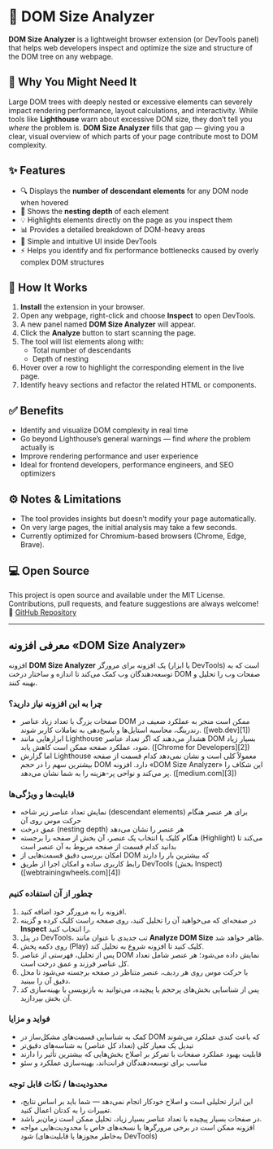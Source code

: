 # 🧩 DOM Size Analyzer
**DOM Size Analyzer** is a lightweight browser extension (or DevTools panel) that helps web developers inspect and optimize the size and structure of the DOM tree on any webpage.

## 🚀 Why You Might Need It
Large DOM trees with deeply nested or excessive elements can severely impact rendering performance, layout calculations, and interactivity.
While tools like **Lighthouse** warn about excessive DOM size, they don’t tell you *where* the problem is.
**DOM Size Analyzer** fills that gap — giving you a clear, visual overview of which parts of your page contribute most to DOM complexity.

## ✨ Features
* 🔍 Displays the **number of descendant elements** for any DOM node when hovered
* 🌲 Shows the **nesting depth** of each element
* 💡 Highlights elements directly on the page as you inspect them
* 📊 Provides a detailed breakdown of DOM-heavy areas
* 🧠 Simple and intuitive UI inside DevTools
* ⚡ Helps you identify and fix performance bottlenecks caused by overly complex DOM structures

## 🧠 How It Works
1. **Install** the extension in your browser.
2. Open any webpage, right-click and choose **Inspect** to open DevTools.
3. A new panel named **DOM Size Analyzer** will appear.
4. Click the **Analyze** button to start scanning the page.
5. The tool will list elements along with:
   * Total number of descendants
   * Depth of nesting
6. Hover over a row to highlight the corresponding element in the live page.
7. Identify heavy sections and refactor the related HTML or components.

## ✅ Benefits
* Identify and visualize DOM complexity in real time
* Go beyond Lighthouse’s general warnings — find *where* the problem actually is
* Improve rendering performance and user experience
* Ideal for frontend developers, performance engineers, and SEO optimizers

## ⚙️ Notes & Limitations
* The tool provides insights but doesn’t modify your page automatically.
* On very large pages, the initial analysis may take a few seconds.
* Currently optimized for Chromium-based browsers (Chrome, Edge, Brave).

## 💻 Open Source
This project is open source and available under the MIT License.
Contributions, pull requests, and feature suggestions are always welcome!
🔗 [GitHub Repository](https://github.com/mehdibinam/dom-size-analyzer)

________________________
## معرفی افزونه «DOM Size Analyzer»
افزونه **DOM Size Analyzer** یک افزونه برای مرورگر (یا ابزار DevTools) است که به توسعه‌دهندگان وب کمک می‌کند تا اندازه و ساختار درخت DOM صفحات وب را تحلیل و بهینه کنند.

### چرا به این افزونه نیاز دارید؟
* صفحات بزرگ با تعداد زیاد عناصر DOM ممکن است منجر به عملکرد ضعیف در رندرینگ، محاسبه استایل‌ها و پاسخ‌دهی به تعاملات کاربر شوند. ([web.dev][1])
* ابزارهایی مانند Lighthouse هشدار می‌دهند که اگر تعداد عناصر DOM بسیار زیاد شود، عملکرد صفحه ممکن است کاهش یابد. ([Chrome for Developers][2])
* اما گزارش Lighthouse معمولاً کلی است و نشان نمی‌دهد کدام قسمت از صفحه بیشترین سهم را در حجم DOM دارد. افزونه «DOM Size Analyzer» این شکاف را پر می‌کند و نواحی پر-هزینه را به شما نشان می‌دهد. ([medium.com][3])

### قابلیت‌ها و ویژگی‌ها
* نمایش تعداد عناصر زیر شاخه (descendant elements) برای هر عنصر هنگام حرکت موس روی آن
* عمق درخت (nesting depth) هر عنصر را نشان می‌دهد
* هنگام کلیک یا انتخاب یک عنصر، آن بخش از صفحه را برجسته (Highlight) می‌کند تا بدانید کدام قسمت از صفحه مربوط به آن عنصر است
* امکان بررسی دقیق قسمت‌هایی از DOM که بیشترین بار را دارند
* رابط کاربری ساده و امکان اجرا از طریق DevTools (بخش Inspect) ([webtrainingwheels.com][4])

### چطور از آن استفاده کنیم
1. افزونه را به مرورگر خود اضافه کنید.
2. در صفحه‌ای که می‌خواهید آن را تحلیل کنید، روی صفحه راست کلیک کرده و گزینه **Inspect** را انتخاب کنید.
3. در پنل DevTools، تب جدیدی با عنوان مانند **Analyze DOM Size** ظاهر خواهد شد.
4. روی دکمه پخش (Play) کلیک کنید تا افزونه شروع به تحلیل کند.
5. پس از تحلیل، فهرستی از عناصر DOM نمایش داده می‌شود؛ هر عنصر شامل تعداد کل عناصر فرزند و عمق درخت است.
6. با حرکت موس روی هر ردیف، عنصر متناظر در صفحه برجسته می‌شود تا محل دقیق آن را ببینید.
7. پس از شناسایی بخش‌های پرحجم یا پیچیده، می‌توانید به بازنویسی یا بهینه‌سازی کد آن بخش بپردازید.

### فواید و مزایا
* کمک به شناسایی قسمت‌های مشکل‌ساز در DOM که باعث کندی عملکرد می‌شوند
* تبدیل یک معیار کلی (تعداد کل عناصر) به شناسه‌های دقیق‌تر
* قابلیت بهبود عملکرد صفحات با تمرکز بر اصلاح بخش‌هایی که بیشترین تأثیر را دارند
* مناسب برای توسعه‌دهندگان فرانت‌اند، بهینه‌سازی عملکرد و سئو

### محدودیت‌ها / نکات قابل توجه
* این ابزار تحلیلی است و اصلاح خودکار انجام نمی‌دهد — شما باید بر اساس نتایج، تغییرات را به کدتان اعمال کنید.
* در صفحات بسیار پیچیده با تعداد عناصر بسیار زیاد، تحلیل ممکن است زمان‌بر باشد.
* افزونه ممکن است در برخی مرورگرها یا نسخه‌های خاص با محدودیت‌هایی مواجه شود (به‌خاطر مجوزها یا قابلیت‌های DevTools)
